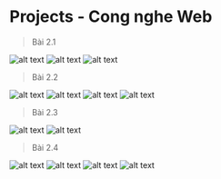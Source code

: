 # Projects - Cong nghe Web

> Bài 2.1
> 
![alt text](project21/screenshots/2.1-computer.png)
![alt text](project21/screenshots/2.1-responsive-1.png)
![alt text](project21/screenshots/2.1-responsive-2.png)

> Bài 2.2
> 
![alt text](project22/screenshots/2.2-begin.png)
![alt text](project22/screenshots/2.2-after-edit.png)
![alt text](project22/screenshots/2.2-error-too-large-file.png)
![alt text](project22/screenshots/2.2-error-not-allow-file.png)

> Bài 2.3
>
![alt text](project23/screenshots/2.3-login.png)
![alt text](project23/screenshots/2.3-profile.png)

> Bài 2.4
>
![alt text](project24/screenshots/2.4-login.png)
![alt text](project24/screenshots/2.4-profile.png)
![alt text](project24/screenshots/2.4-admin-panel.png)
![alt text](project24/screenshots/2.4-edit-user.png)